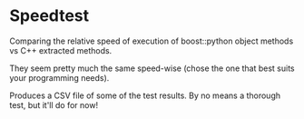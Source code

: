 Speedtest
===

Comparing the relative speed of execution of boost::python object methods vs C++ extracted methods.

They seem pretty much the same speed-wise (chose the one that best suits your programming needs).

Produces a CSV file of some of the test results. By no means a thorough test, but it'll do for now!

